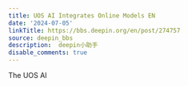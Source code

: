 ```yaml
---
title: UOS AI Integrates Online Models EN
date: '2024-07-05'
linkTitle: https://bbs.deepin.org/en/post/274757
source: deepin_bbs
description:  deepin小助手 
disable_comments: true
---
```

The UOS AI
